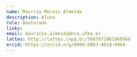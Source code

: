 ```yaml
---
name: Maurcio Morais Almeida
description: Aluno
role: Doutorado
links:
email: mauricio.almeida@nca.ufma.br
lattes: http://lattes.cnpq.br/5687872061960566
orcid: https://orcid.org/0000-0003-4019-0964
---
```



